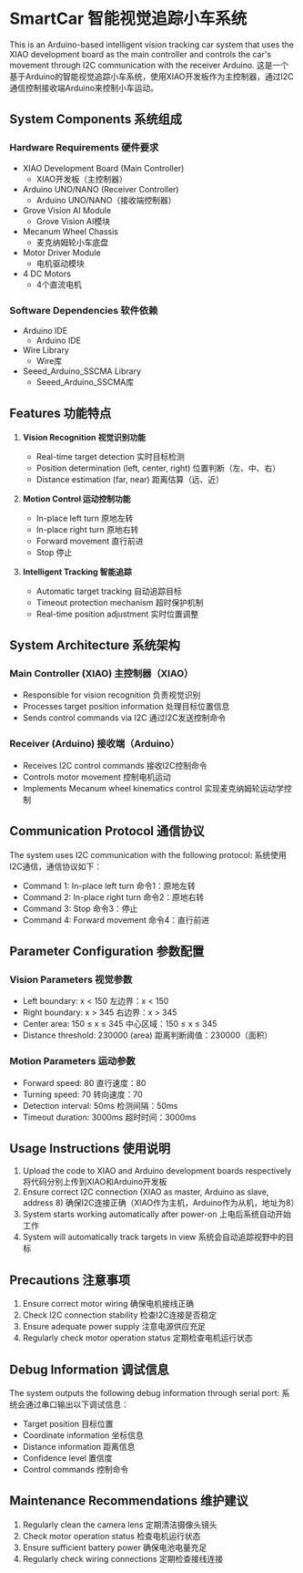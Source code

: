 # SmartCar 智能视觉追踪小车系统

This is an Arduino-based intelligent vision tracking car system that uses the XIAO development board as the main controller and controls the car's movement through I2C communication with the receiver Arduino.
这是一个基于Arduino的智能视觉追踪小车系统，使用XIAO开发板作为主控制器，通过I2C通信控制接收端Arduino来控制小车运动。

## System Components 系统组成

### Hardware Requirements 硬件要求
- XIAO Development Board (Main Controller)
  - XIAO开发板（主控制器）
- Arduino UNO/NANO (Receiver Controller)
  - Arduino UNO/NANO（接收端控制器）
- Grove Vision AI Module
  - Grove Vision AI模块
- Mecanum Wheel Chassis
  - 麦克纳姆轮小车底盘
- Motor Driver Module
  - 电机驱动模块
- 4 DC Motors
  - 4个直流电机

### Software Dependencies 软件依赖
- Arduino IDE
  - Arduino IDE
- Wire Library
  - Wire库
- Seeed_Arduino_SSCMA Library
  - Seeed_Arduino_SSCMA库

## Features 功能特点

1. **Vision Recognition 视觉识别功能**
   - Real-time target detection 实时目标检测
   - Position determination (left, center, right) 位置判断（左、中、右）
   - Distance estimation (far, near) 距离估算（远、近）

2. **Motion Control 运动控制功能**
   - In-place left turn 原地左转
   - In-place right turn 原地右转
   - Forward movement 直行前进
   - Stop 停止

3. **Intelligent Tracking 智能追踪**
   - Automatic target tracking 自动追踪目标
   - Timeout protection mechanism 超时保护机制
   - Real-time position adjustment 实时位置调整

## System Architecture 系统架构

### Main Controller (XIAO) 主控制器（XIAO）
- Responsible for vision recognition 负责视觉识别
- Processes target position information 处理目标位置信息
- Sends control commands via I2C 通过I2C发送控制命令

### Receiver (Arduino) 接收端（Arduino）
- Receives I2C control commands 接收I2C控制命令
- Controls motor movement 控制电机运动
- Implements Mecanum wheel kinematics control 实现麦克纳姆轮运动学控制

## Communication Protocol 通信协议

The system uses I2C communication with the following protocol:
系统使用I2C通信，通信协议如下：
- Command 1: In-place left turn  命令1：原地左转
- Command 2: In-place right turn 命令2：原地右转
- Command 3: Stop              命令3：停止
- Command 4: Forward movement  命令4：直行前进

## Parameter Configuration 参数配置

### Vision Parameters 视觉参数
- Left boundary: x < 150         左边界：x < 150
- Right boundary: x > 345        右边界：x > 345
- Center area: 150 ≤ x ≤ 345     中心区域：150 ≤ x ≤ 345
- Distance threshold: 230000 (area) 距离判断阈值：230000（面积）

### Motion Parameters 运动参数
- Forward speed: 80              直行速度：80
- Turning speed: 70              转向速度：70
- Detection interval: 50ms       检测间隔：50ms
- Timeout duration: 3000ms       超时时间：3000ms

## Usage Instructions 使用说明

1. Upload the code to XIAO and Arduino development boards respectively
   将代码分别上传到XIAO和Arduino开发板
2. Ensure correct I2C connection (XIAO as master, Arduino as slave, address 8)
   确保I2C连接正确（XIAO作为主机，Arduino作为从机，地址为8）
3. System starts working automatically after power-on
   上电后系统自动开始工作
4. System will automatically track targets in view
   系统会自动追踪视野中的目标

## Precautions 注意事项

1. Ensure correct motor wiring
   确保电机接线正确
2. Check I2C connection stability
   检查I2C连接是否稳定
3. Ensure adequate power supply
   注意电源供应充足
4. Regularly check motor operation status
   定期检查电机运行状态

## Debug Information 调试信息

The system outputs the following debug information through serial port:
系统会通过串口输出以下调试信息：
- Target position 目标位置
- Coordinate information 坐标信息
- Distance information 距离信息
- Confidence level 置信度
- Control commands 控制命令

## Maintenance Recommendations 维护建议

1. Regularly clean the camera lens
   定期清洁摄像头镜头
2. Check motor operation status
   检查电机运行状态
3. Ensure sufficient battery power
   确保电池电量充足
4. Regularly check wiring connections
   定期检查接线连接 

